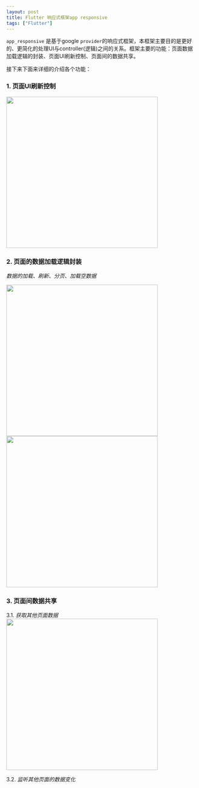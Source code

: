 ```yaml
---
layout: post
title: Flutter 响应式框架app responsive
tags: ["Flutter"]
---
```


`app_responsive` 是基于google `provider`的响应式框架，本框架主要目的是更好的、更简化的处理UI与controller(逻辑)之间的关系。框架主要的功能：页面数据加载逻辑的封装、页面UI刷新控制、页面间的数据共享。

接下来下面来详细的介绍各个功能：

###  1. 页面UI刷新控制

<img src="https://ejin66.github.io/assets/img/pexels/loaded.gif" width = "400px" /> 

### 2. 页面的数据加载逻辑封装

*数据的加载、刷新、分页、加载空数据*

<img src="https://ejin66.github.io/assets/img/pexels/loading.gif" width = "400px" />  <img src="https://ejin66.github.io/assets/img/pexels/no_data.gif" width = "400px" /> 


### 3. 页面间数据共享

3.1. *获取其他页面数据*
<br />
<img src="https://ejin66.github.io/assets/img/pexels/next_page.gif" width = "400px" />



3.2. *监听其他页面的数据变化*
